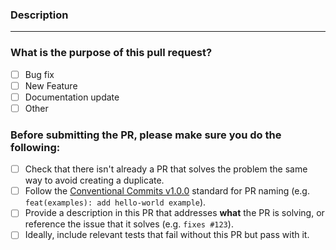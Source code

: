 <!-- Thanks you so much for your PR, your contribution is appreciated! ❤️ -->

### Description

<!-- Please insert your description here. Make sure to provide info about the "what" this PR is solving -->
<!-- Remember to include which issues should be closed when your PR is merged, e.g. fixes #123.

### Additional context

<!-- e.g. is there anything you'd like reviewers to focus on? -->

---

### What is the purpose of this pull request? <!-- (put an "X" next to an item) -->

- [ ] Bug fix
- [ ] New Feature
- [ ] Documentation update
- [ ] Other

### Before submitting the PR, please make sure you do the following:

- [ ] Check that there isn't already a PR that solves the problem the same way to avoid creating a duplicate.
- [ ] Follow the [Conventional Commits v1.0.0](https://www.conventionalcommits.org/en/v1.0.0/) standard for PR naming (e.g. `feat(examples): add hello-world example`).
- [ ] Provide a description in this PR that addresses **what** the PR is solving, or reference the issue that it solves (e.g. `fixes #123`).
- [ ] Ideally, include relevant tests that fail without this PR but pass with it.
